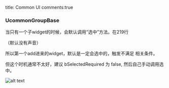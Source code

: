 title: Common UI
comments:true

### UcommonGroupBase

当只有一个子widget的时候，会默认调用“选中”方法。在219行

（默认没有声音）

所以第一个add进来的widget，默认是一定会选中的，触发不满足 相关条件。

但这个时机通常不太好，建议 bSelectedRequired 为 false, 然后自己手动调用选中。


![alt text](../assets/images/commonui_image.png)